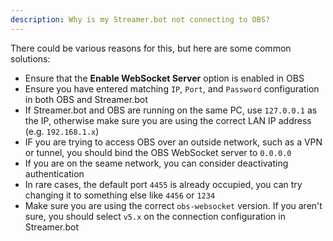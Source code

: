 ```yaml
---
description: Why is my Streamer.bot not connecting to OBS?
---
```

There could be various reasons for this, but here are some common solutions:

- Ensure that the **Enable WebSocket Server** option is enabled in OBS
- Ensure you have entered matching `IP`, `Port`, and `Password` configuration in both OBS and Streamer.bot
- If Streamer.bot and OBS are running on the same PC, use `127.0.0.1` as the IP, otherwise make sure you are using the correct LAN IP address (e.g. `192.168.1.x`)
- IF you are trying to access OBS over an outside network, such as a VPN or tunnel, you should bind the OBS WebSocket server to `0.0.0.0`
- If you are on the seame network, you can consider deactivating authentication
- In rare cases, the default port `4455` is already occupied, you can try changing it to something else like `4456` or `1234`
- Make sure you are using the correct `obs-websocket` version. If you aren't sure, you should select `v5.x` on the connection configuration in Streamer.bot